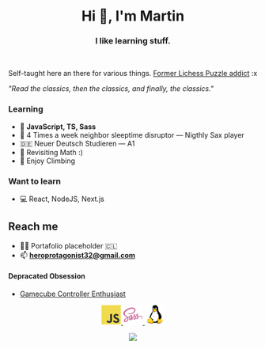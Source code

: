 <h1 align="center">Hi 👋, I'm Martin</h1>
<h3 align="center">I like learning stuff.</h3>
<br>

Self-taught here an there for various things. [Former Lichess Puzzle addict](https://lichess.org/@/veet) :x

<p> <em>"Read the classics, then the classics, and finally, the classics."</em> </p>

### Learning

- 🌱 **JavaScript, TS, Sass**
- 🎷 4 Times a week neighbor sleeptime disruptor — Nigthly Sax player
- 🇩🇪 Neuer Deutsch Studieren — A1
- 📐 Revisiting Math :)
- 🧗 Enjoy Climbing

### Want to learn
- 💻 React, NodeJS, Next.js

## Reach me
  
- 👨‍💻 Portafolio placeholder 🇨🇱
- 📫 **heroprotagonist32@gmail.com**

#### Depracated Obsession
- [Gamecube Controller Enthusiast](https://www.instagram.com/veet_labs/)


<p align="center"> <a href="https://developer.mozilla.org/en-US/docs/Web/JavaScript" target="_blank" rel="noreferrer"> <img src="https://raw.githubusercontent.com/devicons/devicon/master/icons/javascript/javascript-original.svg" alt="javascript" width="40" height="40"/> <a href="https://sass-lang.com" target="_blank" rel="noreferrer"> <img src="https://raw.githubusercontent.com/devicons/devicon/master/icons/sass/sass-original.svg" alt="sass" width="40" height="40"/> </a> <a href="https://www.linux.org/" target="_blank" rel="noreferrer"> <img src="https://raw.githubusercontent.com/devicons/devicon/master/icons/linux/linux-original.svg" alt="linux" width="40" height="40"/> </a> </p>
<p align="center"> <a href="https://www.codewars.com/users/carafelix"> <img src="https://www.codewars.com/users/carafelix/badges/large"/> </a> </p>



<!--
**carafelix/carafelix** is a ✨ _special_ ✨ repository because its `README.md` (this file) appears on your GitHub profile.

Here are some ideas to get you started:

- 🔭 I’m currently working on ...
- 🌱 I’m currently learning ...
- 👯 I’m looking to collaborate on ...
- 🤔 I’m looking for help with ...
- 💬 Ask me about ...
- 📫 How to reach me: ...
- 😄 Pronouns: ...
- ⚡ Fun fact: ...
-->
